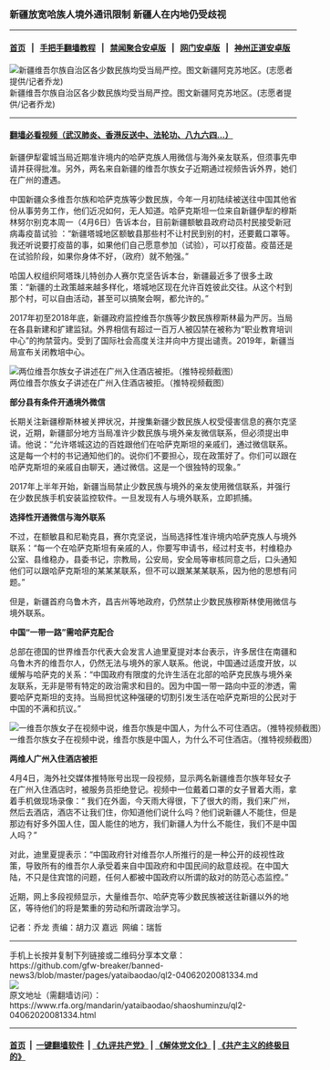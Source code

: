 ### 新疆放宽哈族人境外通讯限制  新疆人在内地仍受歧视
------------------------

#### [首页](https://github.com/gfw-breaker/banned-news3/blob/master/README.md) &nbsp;&nbsp;|&nbsp;&nbsp; [手把手翻墙教程](https://github.com/gfw-breaker/guides/wiki) &nbsp;&nbsp;|&nbsp;&nbsp; [禁闻聚合安卓版](https://github.com/gfw-breaker/bn-android) &nbsp;&nbsp;|&nbsp;&nbsp; [网门安卓版](https://github.com/oGate2/oGate) &nbsp;&nbsp;|&nbsp;&nbsp; [神州正道安卓版](https://github.com/SzzdOgate/update) 



<div id="headerimg">
 <img alt="新疆维吾尔族自治区各少数民族均受当局严控。图文新疆阿克苏地区。(志愿者提供/记者乔龙)" src="https://www.rfa.org/mandarin/yataibaodao/shaoshuminzu/ql2-04062020081334.html/m0406-ql2p1.jpg/@@images/aad3959f-4755-4e31-ad1a-a5920030e4e1.jpeg" title="新疆维吾尔族自治区各少数民族均受当局严控。图文新疆阿克苏地区。(志愿者提供/记者乔龙)"/>
 <div id="headerimgcontents">
  <div id="headerimgcaption">
   <span>
    新疆维吾尔族自治区各少数民族均受当局严控。图文新疆阿克苏地区。(志愿者提供/记者乔龙)
   </span>
   <!-- zoomattribute -->
  </div>
  <!-- headerimgcaption -->
 </div>
 <!-- headerimagecontents -->
</div>

<hr/>


#### [翻墙必看视频（武汉肺炎、香港反送中、法轮功、八九六四...）](https://github.com/gfw-breaker/banned-news3/blob/master/pages/link3.md)

<div id="storytext">
 <div>
  <div class="slot_header">
  </div>
 </div>
 <p>
  新疆伊犁霍城当局近期准许境内的哈萨克族人用微信与海外亲友联系，但须事先申请并获得批准。另外，两名来自新疆的维吾尔族女子近期通过视频告诉外界，她们在广州的遭遇。
 </p>
 <p>
  中国新疆众多维吾尔族和哈萨克族等少数民族，今年一月初陆续被送往中国其他省份从事劳务工作，他们近况如何，无人知道。哈萨克斯坦一位来自新疆伊犁的穆斯林努尔别克本周一（4月6日）告诉本台，目前新疆额敏县政府动员村民接受新冠病毒疫苗试验 ：“新疆塔城地区额敏县那些村不让村民到别的村，还要戴口罩等。我还听说要打疫苗的事，如果他们自己愿意参加（试验），可以打疫苗。疫苗还是在试验阶段，如果你身体不好，（政府）就不勉强。”
 </p>
 <p>
 </p>
 <p>
 </p>
 <p>
  哈国人权组织阿塔珠儿特创办人赛尔克坚告诉本台，新疆最近多了很多土政策：“新疆的土政策越来越多样化，塔城地区现在允许百姓彼此交往。从这个村到那个村，可以自由活动，甚至可以搞聚会啊，都允许的。”
 </p>
 <p>
  2017年初至2018年底，新疆政府监控维吾尔族等少数民族穆斯林最为严厉。当局在各县新建和扩建监狱。外界相信有超过一百万人被囚禁在被称为“职业教育培训中心”的拘禁营内。受到了国际社会高度关注并向中方提出谴责。2019年，新疆当局宣布关闭教培中心。
 </p>
 <p>
 </p>
 <p>
  <div class="image-inline captioned" style="width:622px;">
   <div style="width:622px;">
    <img alt="两位维吾尔族女子讲述在广州入住酒店被拒。（推特视频截图）" src="https://www.rfa.org/mandarin/yataibaodao/shaoshuminzu/ql2-04062020081334.html/m0406-ql2p2.jpg" title="两位维吾尔族女子讲述在广州入住酒店被拒。（推特视频截图）"/>
   </div>
   <div class="image-caption">
    <span style="width:622px;">
     两位维吾尔族女子讲述在广州入住酒店被拒。（推特视频截图）
    </span>
    <span class="copyright">
    </span>
   </div>
  </div>
 </p>
 <p>
  <b>
   部分县有条件开通境外微信
  </b>
 </p>
 <p>
  长期关注新疆穆斯林被关押状况，并搜集新疆少数民族人权受侵害信息的赛尔克坚说，近期，新疆部分地方当局准许少数民族与境外亲友微信联系，但必须提出申请。他说：“允许塔城这边的百姓跟他们在哈萨克斯坦的亲戚们，通过微信联系。这是每一个村的书记通知他们的。说你们不要担心，现在政策好了。你们可以跟在哈萨克斯坦的亲戚自由聊天，通过微信。这是一个很独特的现象。”
 </p>
 <p>
  2017年上半年开始，新疆当局禁止少数民族与境外的亲友使用微信联系，并强行在少数民族手机安装监控软件。一旦发现有人与境外联系，立即抓捕。
 </p>
 <p>
  <b>
   选择性开通微信与海外联系
  </b>
 </p>
 <p>
  不过，在额敏县和尼勒克县，赛尔克坚说，当局选择性准许境内哈萨克族人与境外联系：“每一个在哈萨克斯坦有亲戚的人，你要写申请书，经过村支书，村维稳办公室、县维稳办，县委书记，宗教局，公安局，安全局等审核同意之后，口头通知他们可以跟哈萨克斯坦的某某某联系，但不可以跟某某某联系，因为他的思想有问题。”
 </p>
 <p>
  但是，新疆首府乌鲁木齐，昌吉州等地政府，仍然禁止少数民族穆斯林使用微信与境外联系。
 </p>
 <p>
  <b>
   中国“一带一路”需哈萨克配合
  </b>
 </p>
 <p>
  总部在德国的世界维吾尔代表大会发言人迪里夏提对本台表示，许多居住在南疆和乌鲁木齐的维吾尔人，仍然无法与境外的家人联系。他说，中国通过适度开放，以缓解与哈萨克的关系：“中国政府有限度的允许生活在北部的哈萨克民族与境外亲友联系，无非是带有特定的政治需求和目的。因为中国一带一路向中亚的渗透，需要哈萨克斯坦的支持。当局担忧这种强硬的切割引发生活在哈萨克斯坦的公民对于中国的不满和抗议。”
 </p>
 <p>
 </p>
 <p>
  <div class="image-inline captioned" style="width:707px;">
   <div style="width:707px;">
    <img alt="一维吾尔族女子在视频中说，维吾尔族是中国人，为什么不可住酒店。（推特视频截图）" src="https://www.rfa.org/mandarin/yataibaodao/shaoshuminzu/ql2-04062020081334.html/m0406-ql2p3.jpg" title="一维吾尔族女子在视频中说，维吾尔族是中国人，为什么不可住酒店。（推特视频截图）"/>
   </div>
   <div class="image-caption">
    <span style="width:707px;">
     一维吾尔族女子在视频中说，维吾尔族是中国人，为什么不可住酒店。（推特视频截图）
    </span>
    <span class="copyright">
    </span>
   </div>
  </div>
 </p>
 <p>
  <b>
   两维人广州入住酒店被拒
  </b>
 </p>
 <p>
  4月4日，海外社交媒体推特账号出现一段视频，显示两名新疆维吾尔族年轻女子在广州入住酒店时，被服务员拒绝登记。视频中一位戴着口罩的女子冒着大雨，拿着手机做现场录像：“ 我们在外面，今天雨大得很，下了很大的雨，我们来广州，然后去酒店，酒店不让我们住，你知道他们说什么吗？他们说新疆人不能住，但是那边有好多外国人住，国人能住的地方，我们新疆人为什么不能住，我们不是中国人吗？”
 </p>
 <p>
  对此，迪里夏提表示：“中国政府针对维吾尔人所推行的是一种公开的歧视性政策，导致所有的维吾尔人承受着来自中国政府和中国民间的敌意歧视。在中国大陆，不只是住宾馆的问题，任何人都被中国政府以所谓的敌对的防范心态监控。”
 </p>
 <p>
  近期，网上多段视频显示，大量维吾尔、哈萨克等少数民族被送往新疆以外的地区，等待他们的将是繁重的劳动和所谓政治学习。
 </p>
 <p>
 </p>
 <p>
  记者：乔龙 责编：胡力汉 嘉远  网编：瑞哲
 </p>
</div>

<hr/>
手机上长按并复制下列链接或二维码分享本文章：<br/>
https://github.com/gfw-breaker/banned-news3/blob/master/pages/yataibaodao/ql2-04062020081334.md <br/>
<a href='https://github.com/gfw-breaker/banned-news3/blob/master/pages/yataibaodao/ql2-04062020081334.md'><img src='https://github.com/gfw-breaker/banned-news3/blob/master/pages/yataibaodao/ql2-04062020081334.md.png'/></a> <br/>
原文地址（需翻墙访问）：https://www.rfa.org/mandarin/yataibaodao/shaoshuminzu/ql2-04062020081334.html


------------------------
#### [首页](https://github.com/gfw-breaker/banned-news3/blob/master/README.md) &nbsp;|&nbsp; [一键翻墙软件](https://github.com/gfw-breaker/nogfw/blob/master/README.md) &nbsp;| [《九评共产党》](https://github.com/gfw-breaker/9ping.md/blob/master/README.md#九评之一评共产党是什么) | [《解体党文化》](https://github.com/gfw-breaker/jtdwh.md/blob/master/README.md) | [《共产主义的终极目的》](https://github.com/gfw-breaker/gczydzjmd.md/blob/master/README.md)


<img src='http://gfw-breaker.win/banned-news3/pages/yataibaodao/ql2-04062020081334.md' width='0px' height='0px'/>